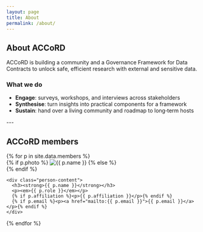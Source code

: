 ```yaml
---
layout: page
title: About
permalink: /about/
---
```


## About ACCoRD

ACCoRD is building a community and a Governance Framework for Data Contracts to unlock safe, efficient research with external and sensitive data.

### What we do

- **Engage**: surveys, workshops, and interviews across stakeholders
- **Synthesise**: turn insights into practical components for a framework
- **Sustain**: hand over a living community and roadmap to long‑term hosts

<div class="spacer-sm"></div>
---
<div class="spacer-sm"></div>

## ACCoRD members

<div class="people-grid">
  {% for p in site.data.members %}
  <div class="person">
    <div class="person-media">
      {% if p.photo %}
        <img src="{{ p.photo | relative_url }}" alt="{{ p.name }}">
      {% else %}
        <div class="avatar-placeholder" aria-hidden="true"></div>
      {% endif %}
    </div>

    <div class="person-content">
      <h3><strong>{{ p.name }}</strong></h3>
      <p><em>{{ p.role }}</em></p>
      {% if p.affiliation %}<p>{{ p.affiliation }}</p>{% endif %}
      {% if p.email %}<p><a href="mailto:{{ p.email }}">{{ p.email }}</a></p>{% endif %}
    </div>
  </div>
  {% endfor %}
</div>

